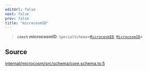 ```yaml
---
editUrl: false
next: false
prev: false
title: "microcosmID"
---
```


> **`const`** **microcosmID**: `SpecialSchema`\<[`MicrocosmID`](../type-aliases/MicrocosmID.md), [`MicrocosmID`](../type-aliases/MicrocosmID.md)\>

## Source

[internal/microcosm/src/schema/core.schema.ts:5](https://github.com/nodenogg-in/alpha-p2p/blob/e46703f/internal/microcosm/src/schema/core.schema.ts#L5)
